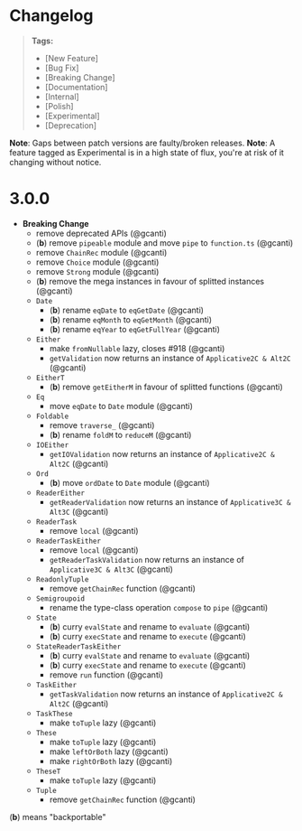 # Changelog

> **Tags:**
>
> - [New Feature]
> - [Bug Fix]
> - [Breaking Change]
> - [Documentation]
> - [Internal]
> - [Polish]
> - [Experimental]
> - [Deprecation]

**Note**: Gaps between patch versions are faulty/broken releases. **Note**: A feature tagged as Experimental is in a
high state of flux, you're at risk of it changing without notice.

# 3.0.0

- **Breaking Change**
  - remove deprecated APIs (@gcanti)
  - (**b**) remove `pipeable` module and move `pipe` to `function.ts` (@gcanti)
  - remove `ChainRec` module (@gcanti)
  - remove `Choice` module (@gcanti)
  - remove `Strong` module (@gcanti)
  - (**b**) remove the mega instances in favour of splitted instances (@gcanti)
  - `Date`
    - (**b**) rename `eqDate` to `eqGetDate` (@gcanti)
    - (**b**) rename `eqMonth` to `eqGetMonth` (@gcanti)
    - (**b**) rename `eqYear` to `eqGetFullYear` (@gcanti)
  - `Either`
    - make `fromNullable` lazy, closes #918 (@gcanti)
    - `getValidation` now returns an instance of `Applicative2C & Alt2C` (@gcanti)
  - `EitherT`
    - (**b**) remove `getEitherM` in favour of splitted functions (@gcanti)
  - `Eq`
    - move `eqDate` to `Date` module (@gcanti)
  - `Foldable`
    - remove `traverse_` (@gcanti)
    - (**b**) rename `foldM` to `reduceM` (@gcanti)
  - `IOEither`
    - `getIOValidation` now returns an instance of `Applicative2C & Alt2C` (@gcanti)
  - `Ord`
    - (**b**) move `ordDate` to `Date` module (@gcanti)
  - `ReaderEither`
    - `getReaderValidation` now returns an instance of `Applicative3C & Alt3C` (@gcanti)
  - `ReaderTask`
    - remove `local` (@gcanti)
  - `ReaderTaskEither`
    - remove `local` (@gcanti)
    - `getReaderTaskValidation` now returns an instance of `Applicative3C & Alt3C` (@gcanti)
  - `ReadonlyTuple`
    - remove `getChainRec` function (@gcanti)
  - `Semigroupoid`
    - rename the type-class operation `compose` to `pipe` (@gcanti)
  - `State`
    - (**b**) curry `evalState` and rename to `evaluate` (@gcanti)
    - (**b**) curry `execState` and rename to `execute` (@gcanti)
  - `StateReaderTaskEither`
    - (**b**) curry `evalState` and rename to `evaluate` (@gcanti)
    - (**b**) curry `execState` and rename to `execute` (@gcanti)
    - remove `run` function (@gcanti)
  - `TaskEither`
    - `getTaskValidation` now returns an instance of `Applicative2C & Alt2C` (@gcanti)
  - `TaskThese`
    - make `toTuple` lazy (@gcanti)
  - `These`
    - make `toTuple` lazy (@gcanti)
    - make `leftOrBoth` lazy (@gcanti)
    - make `rightOrBoth` lazy (@gcanti)
  - `TheseT`
    - make `toTuple` lazy (@gcanti)
  - `Tuple`
    - remove `getChainRec` function (@gcanti)

(**b**) means "backportable"

